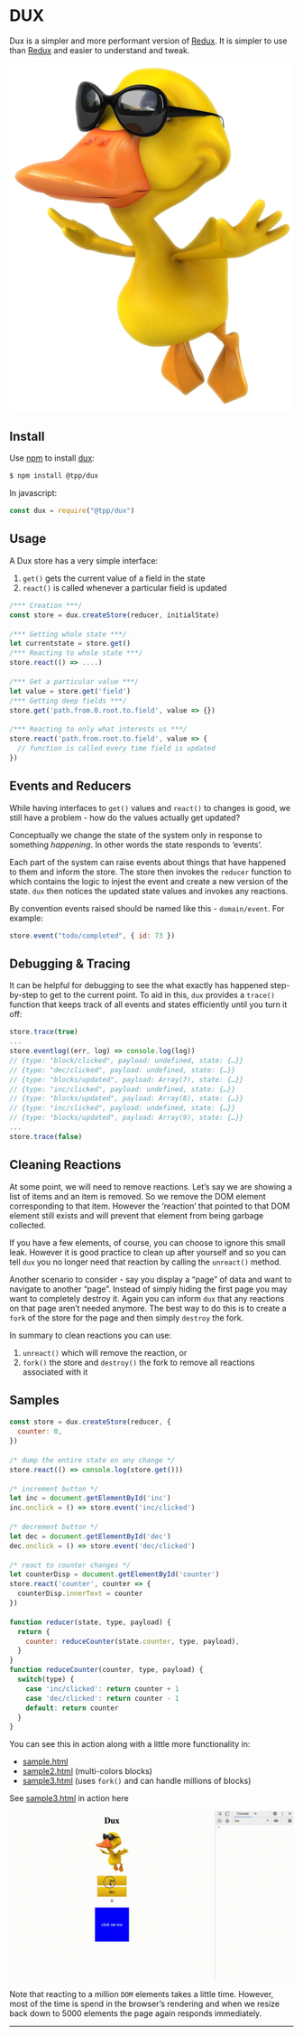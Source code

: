 # DUX

Dux is a simpler and more performant version of [Redux](https://redux.js.org). It is simpler to use than [Redux](https://redux.js.org) and easier to understand and tweak.

![dux icon](./dux.jpg)

## Install

Use [npm](https://npmjs.org) to install [dux](https://www.npmjs.com/package/@tpp/dux):

```sh
$ npm install @tpp/dux
```

In javascript:

```javascript
const dux = require("@tpp/dux")
```

## Usage

A Dux store has a very simple interface:

1. `get()` gets the current value of a field in the state
3. `react()` is called whenever a particular field is updated

```javascript
/*** Creation ***/
const store = dux.createStore(reducer, initialState)

/*** Getting whole state ***/
let currentstate = store.get()
/*** Reacting to whole state ***/
store.react(() => ....)

/*** Get a particular value ***/
let value = store.get('field')
/*** Getting deep fields ***/
store.get('path.from.0.root.to.field', value => {})

/*** Reacting to only what interests us ***/
store.react('path.from.root.to.field', value => {
  // function is called every time field is updated
})
```

## Events and Reducers

While having interfaces to `get()` values and `react()` to changes is good, we still have a problem - how do the values actually get updated?

Conceptually we change the state of the system only in response to something *happening*. In other words the state responds to ‘events’.

Each part of the system can raise events about things that have happened to them and inform the store. The store then invokes the `reducer` function to which contains the logic to injest the event and create a new version of the state. `dux` then notices the updated state values and invokes any reactions.

By convention events raised should be named like this -  `domain/event`. For example:

```javascript
store.event("todo/completed", { id: 73 })
```

## Debugging & Tracing

It can be helpful for debugging to see the what exactly has happened step-by-step to get to the current point. To aid in this, `dux` provides a `trace()` function that keeps track of all events and states efficiently until you turn it off:

```javascript
store.trace(true)
...
store.eventlog((err, log) => console.log(log))
// {type: "block/clicked", payload: undefined, state: {…}}
// {type: "dec/clicked", payload: undefined, state: {…}}
// {type: "blocks/updated", payload: Array(7), state: {…}}
// {type: "inc/clicked", payload: undefined, state: {…}}
// {type: "blocks/updated", payload: Array(8), state: {…}}
// {type: "inc/clicked", payload: undefined, state: {…}}
// {type: "blocks/updated", payload: Array(9), state: {…}}
...
store.trace(false)
```

## Cleaning Reactions

At some point, we will need to remove reactions. Let’s say we are showing a list of items and an item is removed. So we remove the DOM element corresponding to that item. However the ‘reaction’ that pointed to that DOM element still exists and will prevent that element from being garbage collected.

If you have a few elements, of course, you can choose to ignore this small leak. However it is good practice to clean up after yourself and so you can tell `dux` you no longer need that reaction by calling the `unreact()` method.

Another scenario to consider - say you display a “page” of data and want to navigate to another “page”. Instead of simply hiding the first page you may want to completely destroy it. Again you can inform `dux` that any reactions on that page aren’t needed anymore. The best way to do this is to create a `fork` of the store for the page and then simply `destroy` the fork.

In summary to clean reactions you can use:

1. `unreact()` which will remove the reaction, or 
2. `fork()`  the store and `destroy()` the fork to remove all reactions associated with it

## Samples

```javascript
const store = dux.createStore(reducer, {
  counter: 0,
})

/* dump the entire state on any change */
store.react(() => console.log(store.get()))

/* increment button */
let inc = document.getElementById('inc')
inc.onclick = () => store.event('inc/clicked')

/* decrement button */
let dec = document.getElementById('dec')
dec.onclick = () => store.event('dec/clicked')

/* react to counter changes */
let counterDisp = document.getElementById('counter')
store.react('counter', counter => {
  counterDisp.innerText = counter
})

function reducer(state, type, payload) {
  return {
    counter: reduceCounter(state.counter, type, payload),
  }
}
function reduceCounter(counter, type, payload) {
  switch(type) {
    case 'inc/clicked': return counter + 1
    case 'dec/clicked': return counter - 1
    default: return counter
  }
}
```

You can see this in action along with a little more functionality in:

* [sample.html](./sample.html)
* [sample2.html](./sample2.html) (multi-colors blocks)
* [sample3.html](./sample3.html) (uses `fork()` and can handle millions of blocks)

See [sample3.html](./sample3.html) in action here

![sample3](./sample3.gif)

Note that reacting to a million `DOM` elements takes a little time. However, most of the time is spend in the browser’s rendering and when we resize back down to 5000 elements the page again responds immediately.

----

